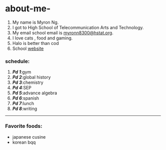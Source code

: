 # about-me-

1) My name is Myron Ng.
2) I got to High School of Telecommunication Arts and Technology.
3) My email school email is myronn8300@hstat.org.
4) I love cats , food and gaming.
5) Halo is better than cod 
6) School [website](https://www.hstat.org/)

### schedule:

1) **_Pd 1_**:gym <br>
2) **_Pd 2_**:global history<br>
3) **_Pd 3_**:chemistry<br>
4) **_Pd 4_**:SEP<br>
5) **_Pd 5_**:advance algebra<br>
6) **_Pd 6_**:spanish<br>
7) **_Pd 7_**:lunch <br>
8) **_Pd 8_**:writing <br>

---

### Favorite foods:
* japanese cusine
* korean bqq
